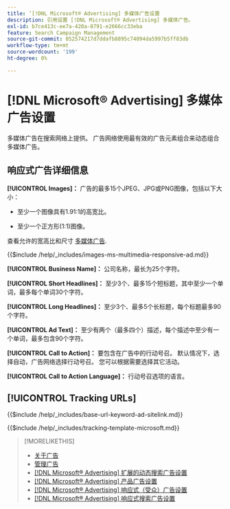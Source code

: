 ```yaml
---
title: ’[!DNL Microsoft® Advertising] 多媒体广告设置
description: 引用设置 [!DNL Microsoft® Advertising] 多媒体广告。
exl-id: b7ce413c-ee7a-420a-8791-e2666cc33eba
feature: Search Campaign Management
source-git-commit: 052574217d7ddafb8895c74094da5997b5ff83db
workflow-type: tm+mt
source-wordcount: '199'
ht-degree: 0%

---
```


# [!DNL Microsoft® Advertising] 多媒体广告设置

多媒体广告在搜索网络上提供。 广告网络使用最有效的广告元素组合来动态组合多媒体广告。

## 响应式广告详细信息

**[!UICONTROL Images]：** 广告的最多15个JPEG、JPG或PNG图像，包括以下大小：

* 至少一个图像具有1.91:1的高宽比。

* 至少一个正方形(1:1)图像。

查看允许的宽高比和尺寸 [多媒体广告](https://help.ads.microsoft.com/#apex/ads/en/60107/0).

<!-- Instructions -->

{{$include /help/_includes/images-ms-multimedia-responsive-ad.md}}

**[!UICONTROL Business Name]：** 公司名称，最长为25个字符。

**[!UICONTROL Short Headlines]：** 至少3个、最多15个短标题，其中至少一个单词，最多每个单词30个字符。

**[!UICONTROL Long Headlines]：** 至少3个、最多5个长标题，每个标题最多90个字符。

**[!UICONTROL Ad Text]：** 至少有两个（最多四个）描述，每个描述中至少有一个单词，最多包含90个字符。

**[!UICONTROL Call to Action]：** 要包含在广告中的行动号召。 默认情况下，选择自动，广告网络选择行动号召。 您可以根据需要选择其它活动。

**[!UICONTROL Call to Action Language]：** 行动号召选项的语言。

## [!UICONTROL Tracking URLs]

<!-- **[!UICONTROL Base URl]:** -->

{{$include /help/_includes/base-url-keyword-ad-sitelink.md}}

<!-- **[!UICONTROL Tracking Template]:** -->

{{$include /help/_includes/tracking-template-microsoft.md}}

>[!MORELIKETHIS]
>
>* [关于广告](ad-about.md)
>* [管理广告](ad-manage.md)
>* [[!DNL Microsoft® Advertising] 扩展的动态搜索广告设置](ad-settings-microsoft-dsa.md)
>* [[!DNL Microsoft® Advertising] 产品广告设置](ad-settings-microsoft-product.md)
>* [[!DNL Microsoft® Advertising] 响应式（受众）广告设置](ad-settings-microsoft-responsive.md)
>* [[!DNL Microsoft® Advertising] 响应式搜索广告设置](ad-settings-microsoft-rsa.md)
